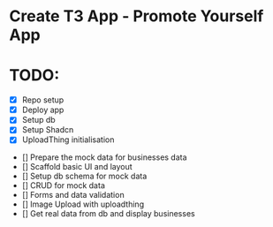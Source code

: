 # Create T3 App - Promote Yourself App

# TODO:

- [x] Repo setup
- [x] Deploy app
- [x] Setup db
- [x] Setup Shadcn
- [x] UploadThing initialisation
- [] Prepare the mock data for businesses data
- [] Scaffold basic UI and layout
- [] Setup db schema for mock data
- [] CRUD for mock data
- [] Forms and data validation
- [] Image Upload with uploadthing
- [] Get real data from db and display businesses
